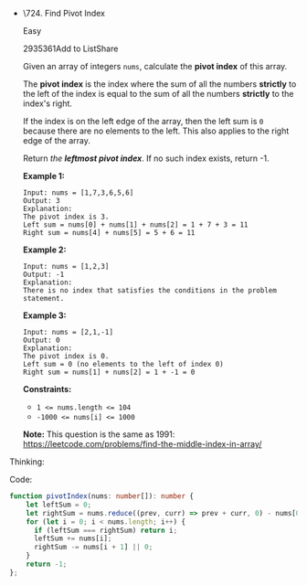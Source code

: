 - \724. Find Pivot Index

  Easy

  2935361Add to ListShare

  Given an array of integers `nums`, calculate the **pivot index** of this array.

  The **pivot index** is the index where the sum of all the numbers **strictly** to the left of the index is equal to the sum of all the numbers **strictly** to the index's right.

  If the index is on the left edge of the array, then the left sum is `0` because there are no elements to the left. This also applies to the right edge of the array.

  Return *the **leftmost pivot index***. If no such index exists, return -1.

   

  **Example 1:**

  ```
  Input: nums = [1,7,3,6,5,6]
  Output: 3
  Explanation:
  The pivot index is 3.
  Left sum = nums[0] + nums[1] + nums[2] = 1 + 7 + 3 = 11
  Right sum = nums[4] + nums[5] = 5 + 6 = 11
  ```

  **Example 2:**

  ```
  Input: nums = [1,2,3]
  Output: -1
  Explanation:
  There is no index that satisfies the conditions in the problem statement.
  ```

  **Example 3:**

  ```
  Input: nums = [2,1,-1]
  Output: 0
  Explanation:
  The pivot index is 0.
  Left sum = 0 (no elements to the left of index 0)
  Right sum = nums[1] + nums[2] = 1 + -1 = 0
  ```

   

  **Constraints:**

  - `1 <= nums.length <= 104`
  - `-1000 <= nums[i] <= 1000`

   

  **Note:** This question is the same as 1991: https://leetcode.com/problems/find-the-middle-index-in-array/



Thinking: 



Code:

```typescript
function pivotIndex(nums: number[]): number {
    let leftSum = 0;
    let rightSum = nums.reduce((prev, curr) => prev + curr, 0) - nums[0];
    for (let i = 0; i < nums.length; i++) {
      if (leftSum === rightSum) return i;
      leftSum += nums[i];
      rightSum -= nums[i + 1] || 0;
    }
    return -1;
};
```


